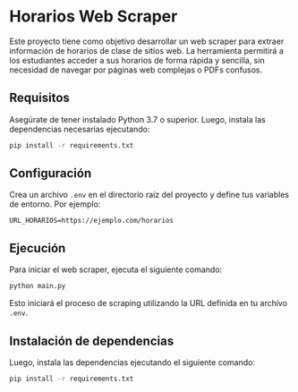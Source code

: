 # Horarios Web Scraper

Este proyecto tiene como objetivo desarrollar un web scraper para extraer información de horarios de clase de sitios web. La herramienta permitirá a los estudiantes acceder a sus horarios de forma rápida y sencilla, sin necesidad de navegar por páginas web complejas o PDFs confusos.

## Requisitos

Asegúrate de tener instalado Python 3.7 o superior. Luego, instala las dependencias necesarias ejecutando:

```bash
pip install -r requirements.txt
```

## Configuración

Crea un archivo `.env` en el directorio raíz del proyecto y define tus variables de entorno. Por ejemplo:

```
URL_HORARIOS=https://ejemplo.com/horarios
```

## Ejecución

Para iniciar el web scraper, ejecuta el siguiente comando:

```bash
python main.py
```

Esto iniciará el proceso de scraping utilizando la URL definida en tu archivo `.env`.

## Instalación de dependencias

Luego, instala las dependencias ejecutando el siguiente comando:

```bash
pip install -r requirements.txt
```

